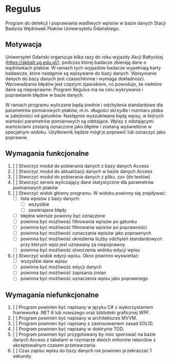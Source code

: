# Regulus

Program do detekcji i poprawiania wadliwych wpisów w bazie danych Stacji Badania Wędrówek Ptaków Uniwersytetu Gdańskiego.

## Motywacja

Uniwersytet Gdański organizuje kilka razy do roku wyjazdy Akcji Bałtyckiej (https://akbalt.ug.edu.pl/), podczas której badacze zbierają dane o wędrówkach ptaków. W ramach tych wyjazdów badacze wypełniają karty badawcze, które następnie są wpisywane do bazy danych. Wpisywanie danych do bazy danych jest czasochłonne i wymaga dokładności. Wprowadzanie błędów jest częstym zjawiskiem, co powoduje, że niektóre dane są niepoprawne. Program Regulus ma na celu wykrywanie i poprawianie błędów w bazie danych.

W ramach programu wyliczane będą średnie i odchylenia standardowe dla parametrów pomiarowych ptaków, m.in. długości skrzydła i rozmiaru ptaka w zależności od gatunków. Następnie wyszukiwane będą wpisy, w których wartości parametrów pomiarowych są odstające. Wpisy z odstającymi wartościami zostaną oznaczone jako błędne i zostaną wyświetlone w specjalnym widoku. Użytkownik będzie mógł je poprawić lub oznaczyć jako poprawne.

## Wymagania funkcjonalne

1. [ ] Stworzyć moduł do pobierania danych z bazy danych Access
2. [ ] Stworzyć moduł do aktualizacji danych w bazie danych Access
3. [ ] Stworzyć moduł do pobierania danych z pliku .csv (do testów)
4. [ ] Stworzyć serwis wyliczający dane statystyczne dla parametrów pomiarowych ptaków
5. [ ] Stworzyć widok główny programu. W widoku powinny się znajdywać:
   - [ ] lista wpisów z bazy danych:
      - [ ] wszystkie
      - [ ] zawierajace błędy
   - [ ] błędne wiersze powinny być oznaczone
   - [ ] powinna być możliwość filtrowania wpisów po gatunku
   - [ ] powinna być możliwość filtrowania wpisów po poprawności
   - [ ] powinna być możliwość oznaczania wpisów jako poprawnych
   - [ ] powinna być możliwość określenia liczby odchyleń standardowych przy których wpis jest uznawany za niepoprawny
   - [ ] powinna być możliwość otworzenia widoku edycji wpisu
6. [ ] Stworzyć widok edycji wpisu. Okno powinno wyświetlać:
   - [ ] wszystkie dane wpisu
   - [ ] powinna być możliwość edycji danych
   - [ ] powinna być możliwość zapisania zmian
   - [ ] powinna być możliwość oznaczenia wpisu jako poprawnego

## Wymagania niefunkcjonalne

1. [ ] Program powinien być napisany w języku C# z wykorzystaniem frameworka .NET 6 lub nowszego oraz biblioteki graficznej WPF.
2. [ ] Program powinien być napisany w architekturze MVVM.
3. [ ] Program powinien być napisany z zastosowaniem zasad SOLID.
4. [ ] Program powinien być napisany w doktrynie TDD.
5. [ ] Program powinien być przygotowany by móc operować na bazie danych Access z tabelami w rozmiarze dwóch milionów rekordów z akceptowalnym czasem przetwarzania.
6. [ ] Czas zapisu wpisu do bazy danych nie powinien przekraczać 1 sekundy.
